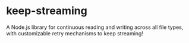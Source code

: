 # keep-streaming
A Node.js library for continuous reading and writing across all file types, with customizable retry mechanisms to keep streaming!
